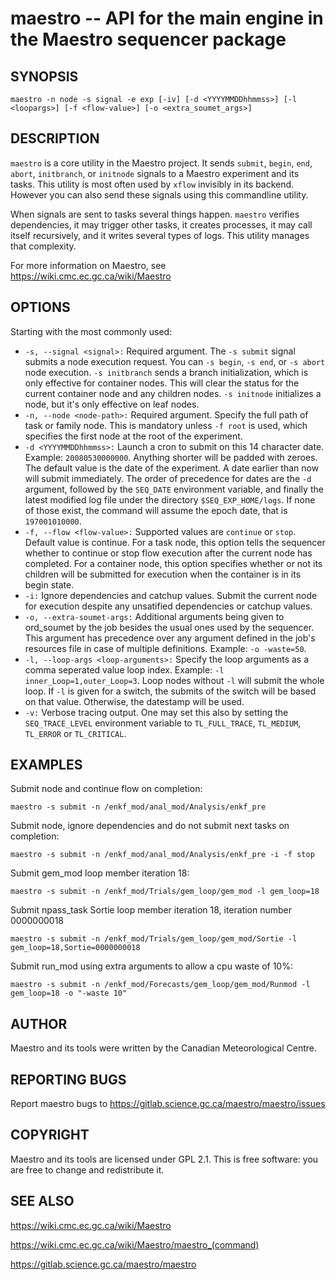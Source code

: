 maestro -- API for the main engine in the Maestro sequencer package
=============================================

## SYNOPSIS

`maestro -n node -s signal -e exp [-iv] [-d <YYYYMMDDhhmmss>] [-l <loopargs>] [-f <flow-value>] [-o <extra_soumet_args>]`

## DESCRIPTION

`maestro` is a core utility in the Maestro project. It sends `submit`, `begin`, `end`, `abort`, `initbranch`, or `initnode` signals to a Maestro experiment and its tasks. This utility is most often used by `xflow` invisibly in its backend. However you can also send these signals using this commandline utility.

When signals are sent to tasks several things happen. `maestro` verifies dependencies, it may trigger other tasks, it creates processes, it may call itself recursively, and it writes several types of logs. This utility manages that complexity.

For more information on Maestro, see https://wiki.cmc.ec.gc.ca/wiki/Maestro

## OPTIONS

Starting with the most commonly used:

* `-s, --signal <signal>:` Required argument. The `-s submit` signal submits a node execution request. You can `-s begin`, `-s end`, or `-s abort` node execution. `-s initbranch` sends a branch initialization, which is only effective for container nodes. This will clear the status for the current container node and any children nodes. `-s initnode` initializes a node, but it's only effective on leaf nodes.
* `-n, --node <node-path>:` Required argument. Specify the full path of task or family node. This is mandatory unless `-f root` is used, which specifies the first node at the root of the experiment.
* `-d <YYYYMMDDhhmmss>:` Launch a cron to submit on this 14 character date. Example: `20080530000000`. Anything shorter will be padded with zeroes. The default value is the date of the experiment. A date earlier than now will submit immediately. The order of precedence for dates are the `-d` argument, followed by the `SEQ_DATE` environment variable, and finally the latest modified log file under the directory `$SEQ_EXP_HOME/logs`. If none of those exist, the command will assume the epoch date, that is `197001010000`. 
* `-f, --flow <flow-value>:` Supported values are `continue` or `stop`. Default value is continue. For a task node, this option tells the sequencer whether to continue or stop flow execution after the current node has completed. For a container node, this option specifies whether or not its children will be submitted for execution when the container is in its begin state.
* `-i:` Ignore dependencies and catchup values. Submit the current node for execution despite any unsatified dependencies or catchup values.
* `-o, --extra-soumet-args:` Additional arguments being given to ord_soumet by the job besides the usual ones used by the sequencer. This argument has precedence over any argument defined in the job's resources file in case of multiple definitions. Example: `-o -waste=50`.
* `-l, --loop-args <loop-arguments>:` Specify the loop arguments as a comma seperated value loop index. Example: `-l inner_Loop=1,outer_Loop=3`. Loop nodes without `-l` will submit the whole loop. If `-l` is given for a switch, the submits of the switch will be based on that value. Otherwise, the datestamp will be used. 
* `-v:` Verbose tracing output. One may set this also by setting the `SEQ_TRACE_LEVEL` environment variable to `TL_FULL_TRACE`, `TL_MEDIUM`, `TL_ERROR` or `TL_CRITICAL`.

## EXAMPLES

Submit node and continue flow on completion:

```
maestro -s submit -n /enkf_mod/anal_mod/Analysis/enkf_pre
```

Submit node, ignore dependencies and do not submit next tasks on completion:

```
maestro -s submit -n /enkf_mod/anal_mod/Analysis/enkf_pre -i -f stop
```

Submit gem_mod loop member iteration 18:

```
maestro -s submit -n /enkf_mod/Trials/gem_loop/gem_mod -l gem_loop=18
```

Submit npass_task Sortie loop member iteration 18, iteration number 0000000018

```
maestro -s submit -n /enkf_mod/Trials/gem_loop/gem_mod/Sortie -l gem_loop=18,Sortie=0000000018
```

Submit run_mod using extra arguments to allow a cpu waste of 10%:

```
maestro -s submit -n /enkf_mod/Forecasts/gem_loop/gem_mod/Runmod -l gem_loop=18 -o "-waste 10"
```

## AUTHOR

Maestro and its tools were written by the Canadian Meteorological Centre.

## REPORTING BUGS

Report maestro bugs to https://gitlab.science.gc.ca/maestro/maestro/issues

## COPYRIGHT

Maestro and its tools are licensed under GPL 2.1. This is free software: you are free to change and redistribute it.

## SEE ALSO

https://wiki.cmc.ec.gc.ca/wiki/Maestro

https://wiki.cmc.ec.gc.ca/wiki/Maestro/maestro_(command)

https://gitlab.science.gc.ca/maestro/maestro
